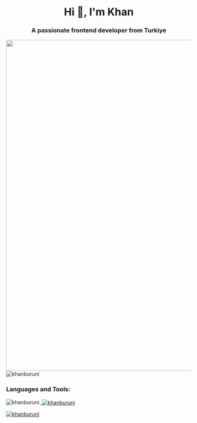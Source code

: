 <h1 align="center">Hi 👋, I'm Khan</h1>
<h3 align="center">A passionate frontend developer from Turkiye</h3>
<img aling= alt="reverse flash" width="900" src="https://github.com/khanburuni/khanburuni/assets/145426882/68fefe81-6188-489d-b74c-ae6f40136e23"

<p align="left"> <img src="https://komarev.com/ghpvc/?username=khanburuni&label=Profile%20views&color=0e75b6&style=flat" alt="khanburuni" /> </p>

<p align="left">
</p>

<h3 align="left">Languages and Tools:</h3>
<p align="left"> <a href="https://www.w3schools.com/css/" target="_blank" rel="noreferrer">

<p><img align="left" src="https://github-readme-stats.vercel.app/api/top-langs?username=khanburuni&show_icons=true&locale=en&layout=compact" alt="khanburuni" /></p>

<p>&nbsp;<img align="center" src="https://github-readme-stats.vercel.app/api?username=khanburuni&show_icons=true&locale=en" alt="khanburuni" /></p>

<p><img align="center" src="https://github-readme-streak-stats.herokuapp.com/?user=khanburuni&" alt="khanburuni" /></p>

